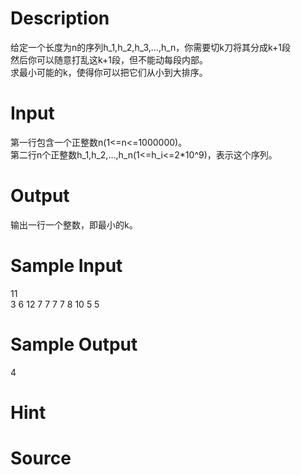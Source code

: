 
# Description

<div class="content"><div>给定一个长度为n的序列h_1,h_2,h_3,...,h_n，你需要切k刀将其分成k+1段</div>
<div>然后你可以随意打乱这k+1段，但不能动每段内部。</div>
<div>求最小可能的k，使得你可以把它们从小到大排序。</div>
<div></div>
<p></p></div>

# Input

<div class="content"><div>第一行包含一个正整数n(1&lt;=n&lt;=1000000)。</div>
<div>第二行n个正整数h_1,h_2,...,h_n(1&lt;=h_i&lt;=2*10^9)，表示这个序列。</div>
<div></div>
<p></p></div>

# Output

<div class="content"><div>输出一行一个整数，即最小的k。</div>
<div></div>
<p></p></div>

# Sample Input

<div class="content"><span class="sampledata">11<br/>
3 6 12 7 7 7 7 8 10 5 5</span></div>

# Sample Output

<div class="content"><span class="sampledata">4</span></div>

# Hint

<div class="content"><p></p></div>

# Source

<div class="content"><p><a href="problemset.php?search="></a></p></div>

